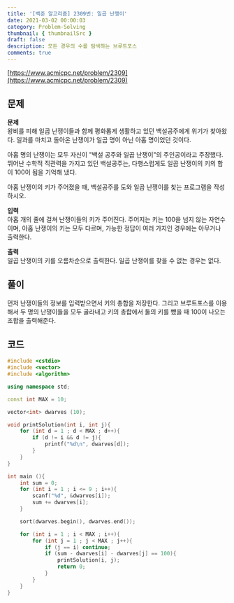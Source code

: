 ```yaml
---
title: '[백준 알고리즘] 2309번: 일곱 난쟁이'
date: 2021-03-02 00:00:03
category: Problem-Solving
thumbnail: { thumbnailSrc }
draft: false
description: 모든 경우의 수를 탐색하는 브루트포스
comments: true
---
```


[https://www.acmicpc.net/problem/2309](https://www.acmicpc.net/problem/2309)

## 문제

**문제**<br>
왕비를 피해 일곱 난쟁이들과 함께 평화롭게 생활하고 있던 백설공주에게 위기가 찾아왔다. 일과를 마치고 돌아온 난쟁이가 일곱 명이 아닌 아홉 명이었던 것이다.

아홉 명의 난쟁이는 모두 자신이 "백설 공주와 일곱 난쟁이"의 주인공이라고 주장했다. 뛰어난 수학적 직관력을 가지고 있던 백설공주는, 다행스럽게도 일곱 난쟁이의 키의 합이 100이 됨을 기억해 냈다.

아홉 난쟁이의 키가 주어졌을 때, 백설공주를 도와 일곱 난쟁이를 찾는 프로그램을 작성하시오.

**입력**<br>
아홉 개의 줄에 걸쳐 난쟁이들의 키가 주어진다. 주어지는 키는 100을 넘지 않는 자연수이며, 아홉 난쟁이의 키는 모두 다르며, 가능한 정답이 여러 가지인 경우에는 아무거나 출력한다.

**출력**<br>
일곱 난쟁이의 키를 오름차순으로 출력한다. 일곱 난쟁이를 찾을 수 없는 경우는 없다.

## 풀이

먼저 난쟁이들의 정보를 입력받으면서 키의 총합을 저장한다. 그리고 브루트포스를 이용해서 두 명의 난쟁이들을 모두 골라내고 키의 총합에서 둘의 키를 뺐을 때 100이 나오는 조합을 출력해준다.

## 코드

```cpp
#include <cstdio>
#include <vector>
#include <algorithm>

using namespace std;

const int MAX = 10;

vector<int> dwarves (10);

void printSolution(int i, int j){
    for (int d = 1 ; d < MAX ; d++){
        if (d != i && d != j){
            printf("%d\n", dwarves[d]);
        }
    }
}

int main (){
    int sum = 0;
    for (int i = 1 ; i <= 9 ; i++){
        scanf("%d", &dwarves[i]);
        sum += dwarves[i];
    }

    sort(dwarves.begin(), dwarves.end());

    for (int i = 1 ; i < MAX ; i++){
        for (int j = 1 ; j < MAX ; j++){
            if (j == i) continue;
            if (sum - dwarves[i] - dwarves[j] == 100){
                printSolution(i, j);
                return 0;
            }
        }
    }
}


```
